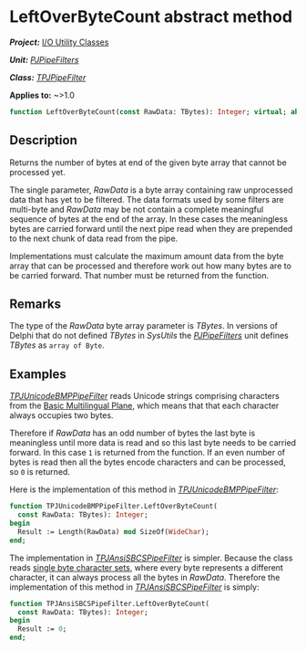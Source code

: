 # LeftOverByteCount abstract method

***Project:*** [I/O Utility Classes](../API.md)

***Unit:*** [_PJPipeFilters_](./PJPipeFilters.md)

***Class:*** [_TPJPipeFilter_](./TPJPipeFilter.md)

**Applies to:** ~>1.0

```pascal
function LeftOverByteCount(const RawData: TBytes): Integer; virtual; abstract;
```

## Description

Returns the number of bytes at end of the given byte array that cannot be processed yet.

The single parameter, _RawData_ is a byte array containing raw unprocessed data that has yet to be filtered. The data formats used by some filters are multi-byte and _RawData_ may be not contain a complete meaningful sequence of bytes at the end of the array. In these cases the meaningless bytes are carried forward until the next pipe read when they are prepended to the next chunk of data read from the pipe.

Implementations must calculate the maximum amount data from the byte array that can be processed and therefore work out how many bytes are to be carried forward. That number must be returned from the function.

## Remarks

The type of the _RawData_ byte array parameter is _TBytes_. In versions of Delphi that do not defined _TBytes_ in _SysUtils_ the [_PJPipeFilters_](./PJPipeFilters.md) unit defines _TBytes_ as `array of Byte`.

## Examples

[_TPJUnicodeBMPPipeFilter_](./TPJUnicodeBMPPipeFilter.md) reads Unicode strings comprising characters from the [Basic Multilingual Plane](https://en.wikipedia.org/wiki/Basic_Multilingual_Plane#Basic_Multilingual_Plane), which means that that each character always occupies two bytes.

Therefore if _RawData_ has an odd number of bytes the last byte is meaningless until more data is read and so this last byte needs to be carried forward. In this case `1` is returned from the function. If an even number of bytes is read then all the bytes encode characters and can be processed, so `0` is returned.

Here is the implementation of this method in [_TPJUnicodeBMPPipeFilter_](./TPJUnicodeBMPPipeFilter.md):

```pascal
function TPJUnicodeBMPPipeFilter.LeftOverByteCount(
  const RawData: TBytes): Integer;
begin
  Result := Length(RawData) mod SizeOf(WideChar);
end;
```

The implementation in [_TPJAnsiSBCSPipeFilter_](./TPJAnsiSBCSPipeFilter.md) is simpler. Because the class reads [single byte character sets](https://en.wikipedia.org/wiki/SBCS), where every byte represents a different character, it can always process all the bytes in _RawData_. Therefore the implementation of this method in [_TPJAnsiSBCSPipeFilter_](./TPJAnsiSBCSPipeFilter.md) is simply:

```pascal
function TPJAnsiSBCSPipeFilter.LeftOverByteCount(
  const RawData: TBytes): Integer;
begin
  Result := 0;
end;
```
